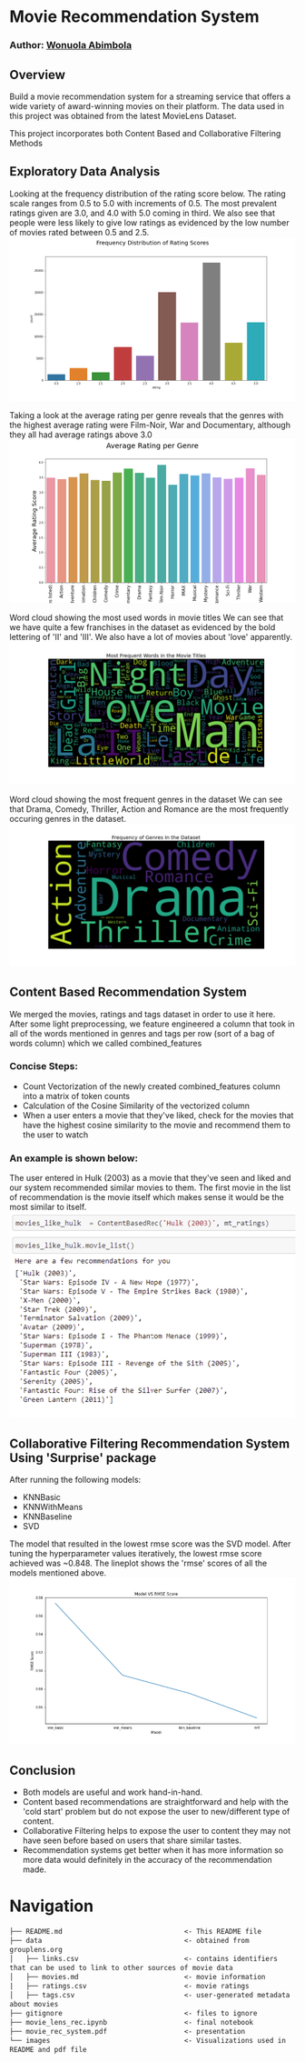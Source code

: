 # Movie Recommendation System

### Author: [Wonuola Abimbola](https://github.com/Wonuabimbola)

## Overview

Build a movie recommendation system for a streaming service that offers a wide variety of award-winning movies on their platform. The data used in this project was obtained from the latest MovieLens Dataset.

This project incorporates both Content Based and Collaborative Filtering Methods

## Exploratory Data Analysis

Looking at the frequency distribution of the rating score below. The rating scale ranges from 0.5 to 5.0 with increments of 0.5. The most prevalent ratings given are 3.0, and 4.0 with 5.0 coming in third. We also see that people were less likely to give low ratings as evidenced by the low number of movies rated between 0.5 and 2.5.
![Rating Frequency Distribution](https://github.com/Wonuabimbola/Phase_4_project/blob/master/images/FreqDistRating.png)

Taking a look at the average rating per genre reveals that the genres with the highest average rating were Film-Noir, War and Documentary, although they all had average ratings above 3.0
![Average Rating per Genre](https://github.com/Wonuabimbola/Phase_4_project/blob/master/images/AverageRatingPerGenre.png)

Word cloud showing the most used words in movie titles
We can see that we have quite a few franchises in the dataset as evidenced by the bold lettering of 'II' and 'III'. We also have a lot of movies about 'love' apparently.
![Movie Title Word Cloud](https://github.com/Wonuabimbola/Phase_4_project/blob/master/images/MovieTitleCloud.png)

Word cloud showing the most frequent genres in the dataset
We can see that Drama, Comedy, Thriller, Action and Romance are the most frequently occuring genres in the dataset.
![Genre Word Cloud](https://github.com/Wonuabimbola/Phase_4_project/blob/master/images/GenreCloud.png)

## Content Based Recommendation System

We merged the movies, ratings and tags dataset in order to use it here. After some light preprocessing, we feature engineered a column that took in all of the words mentioned in genres and tags per row (sort of a bag of words column) which we called combined_features

### Concise Steps:
* Count Vectorization of the newly created combined_features column into a matrix of token counts
* Calculation of the Cosine Similarity of the vectorized column 
* When a user enters a movie that they've liked, check for the movies that have the highest cosine similarity to the movie and recommend them to the user to watch

### An example is shown below:
The user entered in Hulk (2003) as a movie that they've seen and liked and our system recommended similar movies to them. The first movie in the list of recommendation is the movie itself which makes sense it would be the most similar to itself.
![Content Based Example](https://github.com/Wonuabimbola/Phase_4_project/blob/master/images/examplecontentbased.png)

## Collaborative Filtering Recommendation System Using 'Surprise' package

After running the following models:
* KNNBasic
* KNNWithMeans
* KNNBaseline
* SVD

The model that resulted in the lowest rmse score was the SVD model. After tuning the hyperparameter values iteratively, the lowest rmse score achieved was ~0.848. The lineplot shows the 'rmse' scores of all the models mentioned above.
![Models VS RMSE Score](https://github.com/Wonuabimbola/Phase_4_project/blob/master/images/modelvsrmse.png)

## Conclusion

* Both models are useful and work hand-in-hand.
* Content based recommendations are straightforward and help with the 'cold start' problem but do not expose the user to new/different type of content.
* Collaborative Filtering helps to expose the user to content they may not have seen before based on users that share similar tastes.
* Recommendation systems get better when it has more information so more data would definitely in the accuracy of the recommendation made. 

# Navigation


```
├── README.md                              <- This README file
├── data                                   <- obtained from grouplens.org
│   ├── links.csv                          <- contains identifiers that can be used to link to other sources of movie data
│   ├── movies.md                          <- movie information
|   ├── ratings.csv                        <- movie ratings
│   ├── tags.csv                           <- user-generated metadata about movies
├── gitignore                              <- files to ignore
├── movie_lens_rec.ipynb                   <- final notebook
├── movie_rec_system.pdf                   <- presentation
└── images                                 <- Visualizations used in README and pdf file






